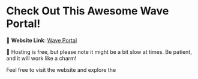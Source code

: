 # Check Out This Awesome Wave Portal!

🌊 **Website Link**: [Wave Portal](https://wave-portal.agamsingh15.repl.co/)

🚀 Hosting is free, but please note it might be a bit slow at times. Be patient, and it will work like a charm!

Feel free to visit the website and explore the
